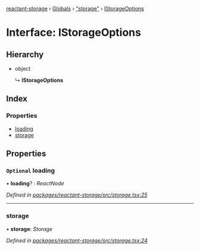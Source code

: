 [reactant-storage](../README.md) › [Globals](../globals.md) › ["storage"](../modules/_storage_.md) › [IStorageOptions](_storage_.istorageoptions.md)

# Interface: IStorageOptions

## Hierarchy

* object

  ↳ **IStorageOptions**

## Index

### Properties

* [loading](_storage_.istorageoptions.md#optional-loading)
* [storage](_storage_.istorageoptions.md#storage)

## Properties

### `Optional` loading

• **loading**? : *ReactNode*

*Defined in [packages/reactant-storage/src/storage.tsx:25](https://github.com/unadlib/reactant/blob/0eb2298/packages/reactant-storage/src/storage.tsx#L25)*

___

###  storage

• **storage**: *Storage*

*Defined in [packages/reactant-storage/src/storage.tsx:24](https://github.com/unadlib/reactant/blob/0eb2298/packages/reactant-storage/src/storage.tsx#L24)*
